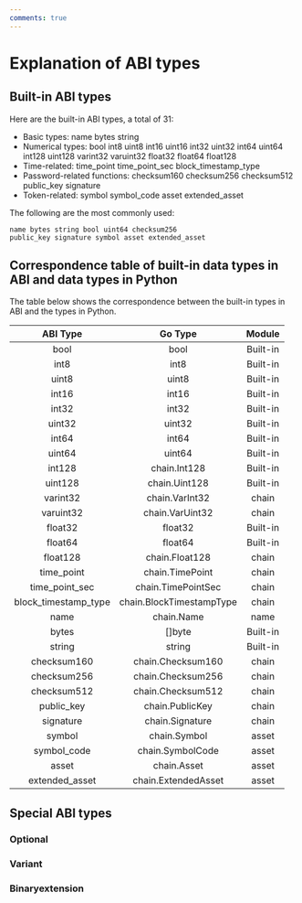 ```yaml
---
comments: true
---
```


# Explanation of ABI types

## Built-in ABI types

Here are the built-in ABI types, a total of 31:

- Basic types: name bytes string
- Numerical types: bool int8 uint8 int16 uint16 int32 uint32 int64 uint64 int128 uint128 varint32 varuint32 float32 float64 float128
- Time-related: time_point time_point_sec block_timestamp_type
- Password-related functions: checksum160 checksum256 checksum512 public_key signature
- Token-related: symbol symbol_code asset extended_asset

The following are the most commonly used:

```
name bytes string bool uint64 checksum256
public_key signature symbol asset extended_asset
```

## Correspondence table of built-in data types in ABI and data types in Python

The table below shows the correspondence between the built-in types in ABI and the types in Python.

|         ABI Type     |   Go Type       |      Module    |
|:--------------------:|:------------------:|:------------------:|
|         bool         |        bool        |   Built-in    |
|         int8         |         int8         |   Built-in    |
|         uint8        |         uint8         |   Built-in    |
|         int16        |         int16        |   Built-in    |
|         int32        |         int32        |   Built-in    |
|        uint32        |         uint32        |   Built-in    |
|         int64        |         int64        |   Built-in    |
|        uint64        |         uint64        |   Built-in    |
|        int128        |        chain.Int128        |   Built-in    |
|        uint128       |        chain.Uint128        |   Built-in    |
|       varint32       |      chain.VarInt32      |   chain |
|       varuint32      |      chain.VarUint32     |   chain |
|        float32       |     float32        |  Built-in     |
|        float64       |       float64        |  Built-in     |
|       float128       |      chain.Float128      |  chain  |
|      time_point      |      chain.TimePoint     |  chain  |
|    time_point_sec    |    chain.TimePointSec    |  chain  |
| block_timestamp_type | chain.BlockTimestampType |  chain  |
|         name         |        chain.Name        |  name  |
|         bytes        |        []byte       |  Built-in  |
|        string        |        string         |  Built-in  |
|      checksum160     |     chain.Checksum160    |  chain  |
|      checksum256     |   chain.Checksum256 |  chain  |
|      checksum512     |     chain.Checksum512    |  chain  |
|      public_key      |      chain.PublicKey     |  chain  |
|       signature      |      chain.Signature     |  chain  |
|        symbol        |       chain.Symbol       | asset   |
|      symbol_code     |     chain.SymbolCode     | asset   |
|         asset        |        chain.Asset       | asset   |
|    extended_asset    |    chain.ExtendedAsset   | asset   |

## Special ABI types

### Optional

### Variant

### Binaryextension
